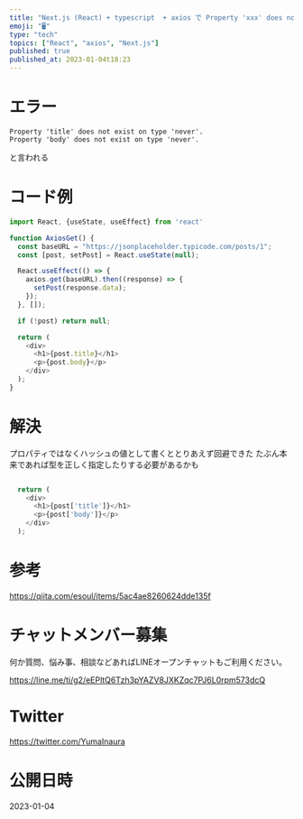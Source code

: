 ```yaml
---
title: "Next.js (React) + typescript  + axios で Property 'xxx' does not exist "
emoji: "🖥"
type: "tech"
topics: ["React", "axios", "Next.js"]
published: true
published_at: 2023-01-04t18:23
---
```


# エラー

```
Property 'title' does not exist on type 'never'.
Property 'body' does not exist on type 'never'.
```

と言われる

# コード例

```js
import React, {useState, useEffect} from 'react'

function AxiosGet() {
  const baseURL = "https://jsonplaceholder.typicode.com/posts/1";
  const [post, setPost] = React.useState(null);

  React.useEffect(() => {
    axios.get(baseURL).then((response) => {
      setPost(response.data);
    });
  }, []);

  if (!post) return null;

  return (
    <div>
      <h1>{post.title}</h1>
      <p>{post.body}</p>
    </div>
  );
}
```

# 解決

プロパティではなくハッシュの値として書くととりあえず回避できた
たぶん本来であれば型を正しく指定したりする必要があるかも

```js

  return (
    <div>
      <h1>{post['title']}</h1>
      <p>{post['body']}</p>
    </div>
  );
```

# 参考

https://qiita.com/esoul/items/5ac4ae8260624dde135f

# チャットメンバー募集


何か質問、悩み事、相談などあればLINEオープンチャットもご利用ください。

https://line.me/ti/g2/eEPltQ6Tzh3pYAZV8JXKZqc7PJ6L0rpm573dcQ


# Twitter

https://twitter.com/YumaInaura


# 公開日時

2023-01-04
